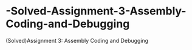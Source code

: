 # -Solved-Assignment-3-Assembly-Coding-and-Debugging
(Solved)Assignment 3: Assembly Coding and Debugging
